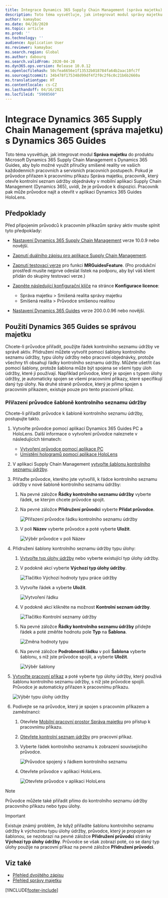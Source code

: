 ```yaml
---
title: Integrace Dynamics 365 Supply Chain Management (správa majetku) s Dynamics 365 Guides
description: Toto téma vysvětluje, jak integrovat modul správy majetku do produktu Microsoft Dynamics 365 Supply Chain Management s Dynamics 365 Guides, aby bylo možné využít příručky smíšené reality ve vašich každodenních pracovních a servisních pracovních postupech.
author: kamaybac
ms.date: 04/28/2020
ms.topic: article
ms.prod: ''
ms.technology: ''
audience: Application User
ms.reviewer: kamaybac
ms.search.region: Global
ms.author: dabourq
ms.search.validFrom: 2020-04-28
ms.dyn365.ops.version: Release 10.0.12
ms.openlocfilehash: 50cfea6656e1f13532b018784fa64b2aac10fc7f
ms.sourcegitcommit: 34b478f175348d99df4f2f0c2f6c0c21b6b2660a
ms.translationtype: HT
ms.contentlocale: cs-CZ
ms.lasthandoff: 04/16/2021
ms.locfileid: "5908560"
---
```

# <a name="integrate-dynamics-365-supply-chain-management-asset-management-with-dynamics-365-guides"></a>Integrace Dynamics 365 Supply Chain Management (správa majetku) s Dynamics 365 Guides

Toto téma vysvětluje, jak integrovat modul **Správa majetku** do produktu Microsoft Dynamics 365 Supply Chain Management s Dynamics 365 Guides, aby bylo možné využít příručky smíšené reality ve vašich každodenních pracovních a servisních pracovních postupech. Pokud je průvodce přiřazen k pracovnímu příkazu Správa majetku, pracovník, který otevře kontrolní seznam údržby objednávky v mobilní aplikaci Supply Chain Management (Dynamics 365), uvidí, že je průvodce k dispozici. Pracovník pak může průvodce najít a otevřít v aplikaci Dynamics 365 Guides HoloLens.

## <a name="prerequisites"></a>Předpoklady

Před připojením průvodců k pracovním příkazům správy aktiv musíte splnit tyto předpoklady:

- [Nastavení Dynamics 365 Supply Chain Management](../../fin-ops-core/fin-ops/index.md) verze 10.0.9 nebo novější.
- [Zapnutí duálního zápisu pro aplikace Supply Chain Management](../../fin-ops-core/dev-itpro/data-entities/dual-write/enable-dual-write.md).
- [Zapnutí testovací verze](../../fin-ops-core/dev-itpro/data-entities/data-entities-data-packages.md#features-flighted-in-data-management-and-enabling-flighted-features) pro funkci **MRGuidesFeature**. (Pro produkční prostředí musíte nejprve odeslat lístek na podporu, aby byl váš klient přidán do skupiny testovací verze.)
- [Zapněte následující konfigurační klíče](/dynamicsax-2012/appuser-itpro/license-code-and-configuration-key-reference) na stránce **Konfigurace licence**:

    - Správa majetku \> Smíšená realita správy majetku
    - Smíšená realita \> Průvodce smíšenou realitou

- [Nastavení Dynamics 365 Guides](/dynamics365/mixed-reality/guides/setup#step-2-create-a-common-data-service-environment-and-install-the-dynamics-365-guides-solution) verze 200.0.0.96 nebo novější.

## <a name="use-dynamics-365-guides-with-asset-management"></a>Použití Dynamics 365 Guides se správou majetku

Chcete-li průvodce přiřadit, použijte řádek kontrolního seznamu údržby ve správě aktiv. Přidružení můžete vytvořit pomocí šablony kontrolního seznamu údržby, typu úlohy údržby nebo pracovní objednávky, protože všechny tři obsahují řádky kontrolního seznamu údržby. Můžete ušetřit čas pomocí šablony, protože šablona může být spojena se všemi typy úloh údržby, které ji používají. Například průvodce, který je spojen s typem úlohy údržby, je automaticky spojen se všemi pracovními příkazy, které specifikují daný typ úlohy. Na druhé straně průvodce, který je přímo spojen s pracovním příkazem, existuje pouze pro tento pracovní příkaz.

### <a name="associate-a-guide-with-a-maintenance-checklist-template"></a>Přiřazení průvodce šabloně kontrolního seznamu údržby

Chcete-li přiřadit průvodce k šabloně kontrolního seznamu údržby, postupujte takto.

1. Vytvořte průvodce pomocí aplikací Dynamics 365 Guides PC a HoloLens. Další informace o vytvoření průvodce naleznete v následujících tématech:

    - [Vytvoření průvodce pomocí aplikace PC](/dynamics365/mixed-reality/guides/pc-app-overview)
    - [Umístění hologramů pomocí aplikace HoloLens](/dynamics365/mixed-reality/guides/hololens-app-overview)

1. V aplikaci Supply Chain Management [vytvořte šablonu kontrolního seznamu údržby](setup-for-work-orders/job-groups-and-job-types-variants-trades-and-checklists.md#create-a-maintenance-checklist-template).
1. Přiřaďte průvodce, kterého jste vytvořili, k řádce kontrolního seznamu údržby v nové šabloně kontrolního seznamu údržby:

    1. Na pevné záložce **Řádky kontrolního seznamu údržby** vyberte řádek, se kterým chcete průvodce spojit.
    1. Na pevné záložce **Přidružení průvodci** vyberte **Přidat průvodce**.

        ![Přiřazení průvodce řádku kontrolního seznamu údržby](media/am-guides-integration-add-guide.png "Přiřazení průvodce řádku kontrolního seznamu údržby")

    1. V poli **Název** vyberte průvodce a poté vyberte **Uložit**.

        ![Výběr průvodce v poli Název](media/am-guides-integration-select-guide.png "Výběr průvodce v poli Název")

1. Přidružení šablony kontrolního seznamu údržby typu úlohy:

    1. [Vytvořte typ úlohy údržby](setup-for-work-orders/job-groups-and-job-types-variants-trades-and-checklists.md#create-a-maintenance-job-type) nebo vyberte existující typ úlohy údržby.
    1. V podokně akcí vyberte **Výchozí typ úlohy údržby**.

        ![Tlačítko Výchozí hodnoty typu práce údržby](media/am-guides-integration-job-defaults.png "Tlačítko Výchozí hodnoty typu práce údržby")

    1. Vytvořte řádek a vyberte **Uložit**.

        ![Vytvoření řádku](media/am-guides-integration-add-line.png "Vytvoření řádku")

    1. V podokně akcí klikněte na možnost **Kontrolní seznam údržby**.

        ![Tlačítko Kontrolní seznamy údržby](media/am-guides-integration-maintenance-checklist.png "Tlačítko Kontrolní seznamy údržby")

    1. Na pevné záložce **Řádky kontrolního seznamu údržby** přidejte řádek a poté změňte hodnotu pole **Typ** na **Šablona**.

        ![Změna hodnoty typu](media/am-guides-integration-checklist-lines.png "Změna hodnoty typu")

    1. Na pevné záložce **Podrobnosti řádku** v poli **Šablona** vyberte šablonu, s níž jste průvodce spojili, a vyberte **Uložit**.

        ![Výběr šablony](media/am-guides-integration-checklist-line-details.png "Výběr šablony")

1. [Vytvořte pracovní příkaz](work-orders/manually-created-workorders.md#create-work-order) a poté vyberte typ úlohy údržby, který používá šablonu kontrolního seznamu údržby, s níž jste průvodce spojili. Průvodce je automaticky přiřazen k pracovnímu příkazu.

    ![Výběr typu úlohy údržby](media/am-guides-integration-create-work-order.png "Výběr typu úlohy údržby")

1. Podívejte se na průvodce, který je spojen s pracovním příkazem a zaměstnanci:

    1. Otevřete [Mobilní pracovní prostor Správa majetku](asset-management-mobile-workspace.md) pro přístup k pracovnímu příkazu.
    1. [Otevřete kontrolní seznam údržby](asset-management-mobile-workspace.md#view-maintenance-checklist-on-a-work-order-job) pro pracovní příkaz.
    1. Vyberte řádek kontrolního seznamu k zobrazení souvisejícího průvodce.

        ![Průvodce spojený s řádkem kontrolního seznamu](media/am-guides-integration-show-guide.png "Průvodce spojený s řádkem kontrolního seznamu")

    1. Otevřete průvodce v aplikaci HoloLens.

        ![Otevřete průvodce v aplikaci HoloLens](media/am-guides-integration-hololens-select.png "Otevření průvodce v aplikaci HoloLens")

> [!NOTE]
> Průvodce můžete také přiřadit přímo do kontrolního seznamu údržby pracovního příkazu nebo typu úlohy.

> [!IMPORTANT]
> Existuje známý problém, že když přiřadíte šablonu kontrolního seznamu údržby k výchozímu typu úlohy údržby, průvodce, který je propojen se šablonou, se nezobrazí na pevné záložce **Přidružení průvodci** stránky **Výchozí typ úlohy údržby**. Průvodce se však zobrazí poté, co se daný typ úlohy použije na pracovní příkaz na pevné záložce **Přidružení průvodci**.

## <a name="see-also"></a>Viz také

- [Přehled dvojitého zápisu](../../fin-ops-core/dev-itpro/data-entities/dual-write/dual-write-overview.md)
- [Přehled správy majetku](index.md)


[!INCLUDE[footer-include](../../includes/footer-banner.md)]